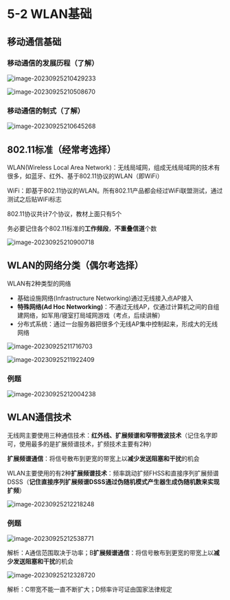 # 5-2 WLAN基础

## 移动通信基础

### 移动通信的发展历程（了解）

![image-20230925210429233](https://img.yatjay.top/md/image-20230925210429233.png)



![image-20230925210508670](https://img.yatjay.top/md/image-20230925210508670.png)

### 移动通信的制式（了解）

![image-20230925210645268](https://img.yatjay.top/md/image-20230925210645268.png)

## 802.11标准（经常考选择）

WLAN(Wireless Local Area Network)：无线局域网，组成无线局域网的技术有很多，如蓝牙、红外、基于802.11协议的WLAN（即WiFi）

WiFi：即基于802.11协议的WLAN。所有802.11产品都会经过WiFi联盟测试，通过测试之后贴WiFi标志

802.11协议共计7个协议，教材上面只有5个

务必要记住各个802.11标准的**工作频段**，**不重叠信道**个数

![image-20230925210900718](https://img.yatjay.top/md/image-20230925210900718.png)

## WLAN的网络分类（偶尔考选择）

WLAN有2种类型的网络

- 基础设施网络(Infrastructure Networking)通过无线接入点AP接入
- **特殊网络(Ad Hoc Networking)**：不通过无线AP，仅通过计算机之间的自组建网络，如军用/寝室打局域网游戏（考点，后续讲解）
- 分布式系统：通过一台服务器把很多个无线AP集中控制起来，形成大的无线网络

![image-20230925211716703](https://img.yatjay.top/md/image-20230925211716703.png)

![image-20230925211922409](https://img.yatjay.top/md/image-20230925211922409.png)

### 例题

![image-20230925212004238](https://img.yatjay.top/md/image-20230925212004238.png)

## WLAN通信技术

无线网主要使用三种通信技术：**红外线、扩展频谱和窄带微波技术**（记住名字即可，使用最多的是扩展频谱技术，扩频技术主要有2种）

**扩展频谱通信**：将信号散布到更宽的带宽上以**减少发送阻塞和干扰**的机会

WLAN主要使用的有2种**扩展频谱技术**：频率跳动扩频FHSS和直接序列扩展频谱DSSS（**记住直接序列扩展频谱DSSS通过伪随机模式产生器生成伪随机数来实现扩频**）

![image-20230925212218248](https://img.yatjay.top/md/image-20230925212218248.png)

### 例题

![image-20230925212538771](https://img.yatjay.top/md/image-20230925212538771.png)

解析：A通信范围取决于功率；B**扩展频谱通信**：将信号散布到更宽的带宽上以**减少发送阻塞和干扰**的机会

![image-20230925212328720](https://img.yatjay.top/md/image-20230925212328720.png)

解析：C带宽不能一直不断扩大；D频率许可证由国家法律规定
